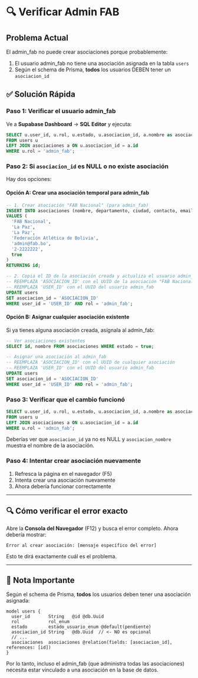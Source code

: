 # 🔍 Verificar Admin FAB

## Problema Actual
El admin_fab no puede crear asociaciones porque probablemente:
1. El usuario admin_fab no tiene una asociación asignada en la tabla `users`
2. Según el schema de Prisma, **todos** los usuarios DEBEN tener un `asociacion_id`

## ✅ Solución Rápida

### Paso 1: Verificar el usuario admin_fab

Ve a **Supabase Dashboard** → **SQL Editor** y ejecuta:

```sql
SELECT u.user_id, u.rol, u.estado, u.asociacion_id, a.nombre as asociacion_nombre
FROM users u
LEFT JOIN asociaciones a ON u.asociacion_id = a.id
WHERE u.rol = 'admin_fab';
```

### Paso 2: Si `asociacion_id` es NULL o no existe asociación

Hay dos opciones:

#### Opción A: Crear una asociación temporal para admin_fab

```sql
-- 1. Crear asociación "FAB Nacional" (para admin_fab)
INSERT INTO asociaciones (nombre, departamento, ciudad, contacto, email, telefono, estado)
VALUES (
  'FAB Nacional',
  'La Paz',
  'La Paz',
  'Federación Atlética de Bolivia',
  'admin@fab.bo',
  '2-2222222',
  true
)
RETURNING id;

-- 2. Copia el ID de la asociación creada y actualiza el usuario admin_fab
-- REEMPLAZA 'ASOCIACION_ID' con el UUID de la asociación "FAB Nacional"
-- REEMPLAZA 'USER_ID' con el UUID del usuario admin_fab
UPDATE users
SET asociacion_id = 'ASOCIACION_ID'
WHERE user_id = 'USER_ID' AND rol = 'admin_fab';
```

#### Opción B: Asignar cualquier asociación existente

Si ya tienes alguna asociación creada, asígnala al admin_fab:

```sql
-- Ver asociaciones existentes
SELECT id, nombre FROM asociaciones WHERE estado = true;

-- Asignar una asociación al admin_fab
-- REEMPLAZA 'ASOCIACION_ID' con el UUID de cualquier asociación
-- REEMPLAZA 'USER_ID' con el UUID del usuario admin_fab
UPDATE users
SET asociacion_id = 'ASOCIACION_ID'
WHERE user_id = 'USER_ID' AND rol = 'admin_fab';
```

### Paso 3: Verificar que el cambio funcionó

```sql
SELECT u.user_id, u.rol, u.estado, u.asociacion_id, a.nombre as asociacion_nombre
FROM users u
LEFT JOIN asociaciones a ON u.asociacion_id = a.id
WHERE u.rol = 'admin_fab';
```

Deberías ver que `asociacion_id` ya no es NULL y `asociacion_nombre` muestra el nombre de la asociación.

### Paso 4: Intentar crear asociación nuevamente

1. Refresca la página en el navegador (F5)
2. Intenta crear una asociación nuevamente
3. Ahora debería funcionar correctamente

---

## 🔍 Cómo verificar el error exacto

Abre la **Consola del Navegador** (F12) y busca el error completo. Ahora debería mostrar:

```
Error al crear asociación: [mensaje específico del error]
```

Esto te dirá exactamente cuál es el problema.

---

## 📝 Nota Importante

Según el schema de Prisma, **todos** los usuarios deben tener una asociación asignada:

```prisma
model users {
  user_id       String   @id @db.Uuid
  rol           rol_enum
  estado        estado_usuario_enum @default(pendiente)
  asociacion_id String   @db.Uuid  // <- NO es opcional
  // ...
  asociaciones  asociaciones @relation(fields: [asociacion_id], references: [id])
}
```

Por lo tanto, incluso el admin_fab (que administra todas las asociaciones) necesita estar vinculado a una asociación en la base de datos.
